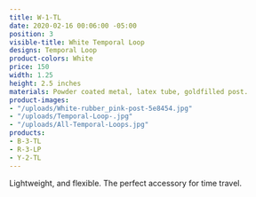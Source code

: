 ```yaml
---
title: W-1-TL
date: 2020-02-16 00:06:00 -05:00
position: 3
visible-title: White Temporal Loop
designs: Temporal Loop
product-colors: White
price: 150
width: 1.25
height: 2.5 inches
materials: Powder coated metal, latex tube, goldfilled post.
product-images:
- "/uploads/White-rubber_pink-post-5e8454.jpg"
- "/uploads/Temporal-Loop-.jpg"
- "/uploads/All-Temporal-Loops.jpg"
products:
- B-3-TL
- R-3-LP
- Y-2-TL
---
```


Lightweight, and flexible. The perfect accessory for time travel. 